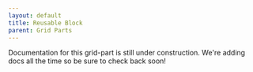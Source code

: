 ```yaml
---
layout: default
title: Reusable Block
parent: Grid Parts
---
```


Documentation for this grid-part is still under construction. We're adding docs all the time so be sure to check back soon!
